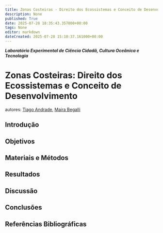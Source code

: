 ```yaml
---
title: Zonas Costeiras - Direito dos Ecossistemas e Conceito de Desenvolvimento
description: None
published: True
date: 2025-07-28 18:35:43.357000+00:00
tags: None
editor: markdown
dateCreated: 2025-07-28 15:10:37.161000+00:00
---
```


***Laboratório Experimental de Ciência Cidadã, Cultura Oceânica e Tecnologia***


# Zonas Costeiras: Direito dos Ecossistemas e Conceito de Desenvolvimento
autores: [Tiago Andrade](http://lattes.cnpq.br/8753419609363897), [Maira Begalli](http://lattes.cnpq.br/4559907236737788)


## Introdução




## Objetivos




## Materiais e Métodos




## Resultados



## Discussão



## Conclusões


## Referências Bibliográficas